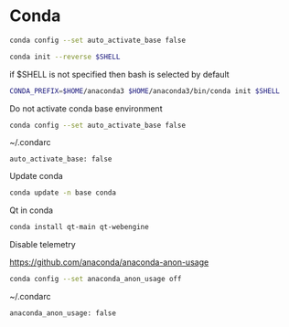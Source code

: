 # Conda


```sh
conda config --set auto_activate_base false
```

```sh
conda init --reverse $SHELL
```

if $SHELL is not specified then bash is selected by default
```sh
CONDA_PREFIX=$HOME/anaconda3 $HOME/anaconda3/bin/conda init $SHELL
```

Do not activate conda base environment
```sh
conda config --set auto_activate_base false
```

~/.condarc
```
auto_activate_base: false
```


Update conda

```sh
conda update -n base conda
```


Qt in conda
```sh
conda install qt-main qt-webengine
```

Disable telemetry

https://github.com/anaconda/anaconda-anon-usage
```sh
conda config --set anaconda_anon_usage off
```

~/.condarc
```
anaconda_anon_usage: false
```
